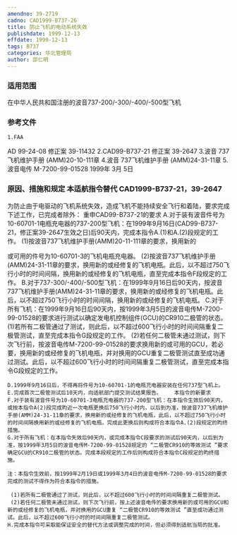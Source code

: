 ```yaml
---
amendno: 39-2719
cadno: CAD1999-B737-26
title: 防止飞机的电动系统失效
publishdate: 1999-12-13
effdate: 1999-12-13
tags: B737
categories: 华北管理局
author: 邵仁明
---
```


### 适用范围 
在中华人民共和国注册的波音737-200/-300/-400/-500型飞机

<!--more-->
### 参考文件
    1.FAA 
AD 99-24-08 修正案 39-11432 
    2.CAD99-B737-21 修正案 39-2647 
    3.波音 
737飞机维护手册 (AMM)20-10-111章
    4.波音 
737飞机维护手册 (AMM)24-31-11章
    5.波音电传 M-7200-99-01528  1999年 3月 5日

### 原因、措施和规定 本适航指令替代 CAD1999-B737-21，39-2647
为防止由于电驱动的飞机系统失效，造成飞机不能持续安全飞行和着陆，要求完成下述工作，已完成者除外： 重申CAD99-B737-21的要求 
    A.对于装有波音件号为10-60701-1电瓶充电器的737-200型飞机：在1999年9月16日(CAD99-B737-21，修正案39-2647生效之日)后90天内，完成本指令A.(1)和A.(2)段规定的工作。 
     (1)按波音737飞机维护手册(AMM)20-11-111章的要求，换用新的
  
或可用的件号为10-60701-3的飞机电瓶充电器。 
     (2)按波音737飞机维护手册(AMM)24-31-11章的要求，换用新的或经修复的飞机电瓶。此后，以不超过750飞行小时的时间间隔，换用新的或经修复的飞机电瓶，直至完成本指令F段规定的工作。 
B.对于737-300/-400/-500型飞机：在1999年9月16日后90天内，按波音737飞机维护手册(AMM)24-31-11章的要求，换用新的或经修复的飞机电瓶。此后，以不超过750飞行小时的时间间隔，换用新的或经修复的飞机电瓶。 
C.对于所有飞机：在1999年9月16日后90天内，按1999年3月5日的波音电传M-7200-99-01528的要求进行测试以确定发电机控制组件(GCU)的CR910二极管的状态。 
     (1)若所有二极管通过了测试，则此后，以不超过600飞行小时的时间间隔重复二极管测试，直至完成本指令G段规定的工作。 
     (2)若任何二极管未通过测试，则下次飞行前，按波音电传M-7200-99-01528的要求换用新的或可用的GCU，若必要，换用新的或经修复的飞机电瓶，并对换用的GCU重复二极管测试直至成功通过测试。此后，以不超过600飞行小时的时间间隔重复二极管测试，直至完成本指令G段规定的工作。 

    D.1999年9月16日后，不得再将件号为10-60701-1的电瓶充电器安装在任何737型飞机上。 
    E.完成首次二极管测试后10天内，向适航部门提交测试结果报告。    本指令的新要求
    F.对于装有波音件号为10-60701-3电瓶充电器的737-200型飞机：在本指令生效后90天内，或按本指令A(2)段完成昀近一次电瓶更换后750飞行小时内，以后到为准，按波音737飞机维护手册(AMM)24-31-11章的要求，换用新的或经修复的飞机电瓶，此后，以不超过750飞行小时的时间间隔换用新的或经修复的飞机电瓶，完成此更换后则构成符合本指令A.(2)段规定的昀终措施。 
    G.对于所有飞机：在本指令失效后90天内，或完成本指令C段要求的测试后90天内，以后到为准，按1999年3月5日的波音电传M-7200-99-01528规定的 “二极管CR910的等效测试 ”要求确定GCU的CR910二极管的状态。完成本段规定的工作后则构成符合本指令C段规定的昀终措施。 

    注：本指令生效前，按1999年2月19日或1999年3月4日的波音电传M-7200-99-01528的要求完成的测试不得作为符合本指令的措施。 
  
     (1)若所有二极管通过了测试，则此后，以不超过600飞行小时的时间间隔重复二极管测试。 
     (2)若任何二极管未通过测试，则下次飞行前，按上述波音电传的要求换用新的或可用的GCU和新的或经修复的飞机电瓶，并对换用的GCU重复 “二极管CR910的等效测试 ”直至成功通过测试。此后，以不超过600飞行小时的时间间隔重复二极管测试。 
    H.完成本指令可采取能保证安全的替代方法或调整完成的时间，但必须得到适航当局的批准。

